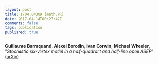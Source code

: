 ```yaml
---
layout: post
title: 1704.04309 [math.PR]
date: 2017-04-14T00:27:42Z
comments: false
tags: publication
published: true
---
```


<b>Guillaume Barraquand</b>, <b>Alexei Borodin</b>, <b>Ivan Corwin</b>, <b>Michael Wheeler</b>, "<i>Stochastic six-vertex model in a half-quadrant and half-line open ASEP</i>" ([arXiv](http://arxiv.org/abs/1704.04309v1))
